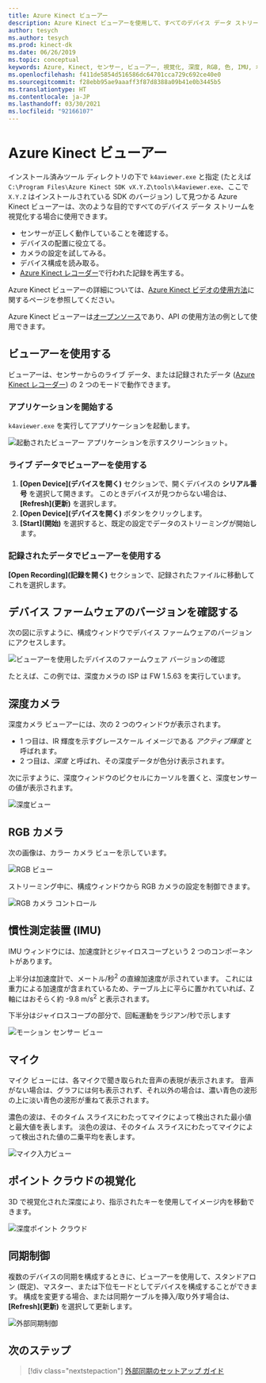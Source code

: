 ```yaml
---
title: Azure Kinect ビューアー
description: Azure Kinect ビューアーを使用して、すべてのデバイス データ ストリームを視覚化する方法について説明します。
author: tesych
ms.author: tesych
ms.prod: kinect-dk
ms.date: 06/26/2019
ms.topic: conceptual
keywords: Azure, Kinect, センサー, ビューアー, 視覚化, 深度, RGB, 色, IMU, オーディオ, マイク, ポイント クラウド
ms.openlocfilehash: f411de5854d516586dc64701cca729c692ce40e0
ms.sourcegitcommit: f28ebb95ae9aaaff3f87d8388a09b41e0b3445b5
ms.translationtype: HT
ms.contentlocale: ja-JP
ms.lasthandoff: 03/30/2021
ms.locfileid: "92166107"
---
```

# <a name="azure-kinect-viewer"></a>Azure Kinect ビューアー

インストール済みツール ディレクトリの下で `k4aviewer.exe` と指定 (たとえば `C:\Program Files\Azure Kinect SDK vX.Y.Z\tools\k4aviewer.exe`、ここで `X.Y.Z` はインストールされている SDK のバージョン) して見つかる Azure Kinect ビューアーは、次のような目的ですべてのデバイス データ ストリームを視覚化する場合に使用できます。

* センサーが正しく動作していることを確認する。
* デバイスの配置に役立てる。
* カメラの設定を試してみる。
* デバイス構成を読み取る。
* [Azure Kinect レコーダー](azure-kinect-recorder.md)で行われた記録を再生する。

Azure Kinect ビューアーの詳細については、[Azure Kinect ビデオの使用方法](https://www.microsoft.com/videoplayer/embed/RE3hNwG)に関するページを参照してください。

Azure Kinect ビューアーは[オープンソース](https://github.com/microsoft/Azure-Kinect-Sensor-SDK/tree/develop/tools/k4aviewer)であり、API の使用方法の例として使用できます。

## <a name="use-viewer"></a>ビューアーを使用する

ビューアーは、センサーからのライブ データ、または記録されたデータ ([Azure Kinect レコーダー](azure-kinect-recorder.md)) の 2 つのモードで動作できます。

### <a name="start-application"></a>アプリケーションを開始する

`k4aviewer.exe` を実行してアプリケーションを起動します。

![起動されたビューアー アプリケーションを示すスクリーンショット。](./media/how-to-guides/open-viewer.png)

### <a name="use-the-viewer-with-live-data"></a>ライブ データでビューアーを使用する

1. **[Open Device]\(デバイスを開く\)** セクションで、開くデバイスの **シリアル番号** を選択して開きます。 このときデバイスが見つからない場合は、 **[Refresh]\(更新\)** を選択します。
2. **[Open Device]\(デバイスを開く\)** ボタンをクリックします。
3. **[Start]\(開始\)** を選択すると、既定の設定でデータのストリーミングが開始します。

### <a name="use-the-viewer-with-recorded-data"></a>記録されたデータでビューアーを使用する

**[Open Recording]\(記録を開く\)** セクションで、記録されたファイルに移動してこれを選択します。

## <a name="check-device-firmware-version"></a>デバイス ファームウェアのバージョンを確認する

次の図に示すように、構成ウィンドウでデバイス ファームウェアのバージョンにアクセスします。

![ビューアーを使用したデバイスのファームウェア バージョンの確認](./media/how-to-guides/check-firmware-update.png)

たとえば、この例では、深度カメラの ISP は FW 1.5.63 を実行しています。

## <a name="depth-camera"></a>深度カメラ

深度カメラ ビューアーには、次の 2 つのウィンドウが表示されます。

* 1 つ目は、IR 輝度を示すグレースケール イメージである *アクティブ輝度* と呼ばれます。
* 2 つ目は、*深度* と呼ばれ、その深度データが色分け表示されます。

次に示すように、深度ウィンドウのピクセルにカーソルを置くと、深度センサーの値が表示されます。

![深度ビュー](./media/how-to-guides/depth-camera.png)

## <a name="rgb-camera"></a>RGB カメラ

次の画像は、カラー カメラ ビューを示しています。

![RGB ビュー](./media/how-to-guides/viewer-rgb-camera.png)

ストリーミング中に、構成ウィンドウから RGB カメラの設定を制御できます。

![RGB カメラ コントロール](./media/how-to-guides/rgb-camera-settings.png)

## <a name="inertial-measurement-unit-imu"></a>慣性測定装置 (IMU)

IMU ウィンドウには、加速度計とジャイロスコープという 2 つのコンポーネントがあります。

上半分は加速度計で、メートル/秒<sup>2</sup> の直線加速度が示されています。  これには重力による加速度が含まれているため、テーブル上に平らに置かれていれば、Z 軸にはおそらく約 -9.8 m/s<sup>2</sup> と表示されます。

下半分はジャイロスコープの部分で、回転運動をラジアン/秒で示します

![モーション センサー ビュー](./media/how-to-guides/viewer-mu-settings.png)

## <a name="microphone-input"></a>マイク

マイク ビューには、各マイクで聞き取られた音声の表現が表示されます。 音声がない場合は、グラフには何も表示されず、それ以外の場合は、濃い青色の波形の上に淡い青色の波形が重ねて表示されます。

濃色の波は、そのタイム スライスにわたってマイクによって検出された最小値と最大値を表します。 淡色の波は、そのタイム スライスにわたってマイクによって検出された値の二乗平均を表します。

![マイク入力ビュー](./media/how-to-guides/microphone-data.png)

## <a name="point-cloud-visualization"></a>ポイント クラウドの視覚化

3D で視覚化された深度により、指示されたキーを使用してイメージ内を移動できます。

![深度ポイント クラウド](./media/how-to-guides/depth-point-cloud.png)

## <a name="synchronization-control"></a>同期制御

複数のデバイスの同期を構成するときに、ビューアーを使用して、スタンドアロン (既定)、マスター、または下位モードとしてデバイスを構成することができます。
構成を変更する場合、または同期ケーブルを挿入/取り外す場合は、 **[Refresh]\(更新\)** を選択して更新します。

![外部同期制御](./media/how-to-guides/sync-control.png)

## <a name="next-steps"></a>次のステップ

> [!div class="nextstepaction"]
>[外部同期のセットアップ ガイド](https://support.microsoft.com/help/4494429/sync-multiple-azure-kinect-dk-devices)
